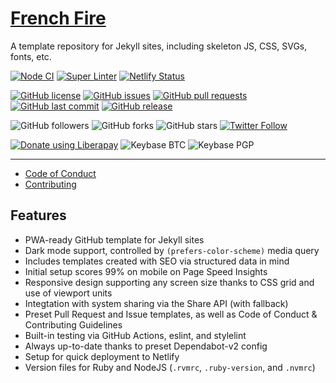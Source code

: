 # [French Fire](https://frenchfire.kernvalley.us/)
A template repository for Jekyll sites, including skeleton JS, CSS, SVGs, fonts, etc.

<!-- [![Dependabot Status](https://api.dependabot.com/badges/status?host=github&repo=kernvalley/frenchfire.kernvalley.us)](https://dependabot.com) -->
[![Node CI](https://github.com/kernvalley/frenchfire.kernvalley.us/workflows/Node%20CI/badge.svg)](https://github.com/kernvalley/frenchfire.kernvalley.us/actions)
[![Super Linter](https://github.com/kernvalley/frenchfire.kernvalley.us/workflows/Lint%20Code%20Base/badge.svg)](https://github.com/kernvalley/frenchfire.kernvalley.us/actions?query=workflow%3A%22Lint+Code+Base%22)
[![Netlify Status](https://api.netlify.com/api/v1/badges/252539d1-4596-41e9-9d63-97a964822b25/deploy-status)](https://app.netlify.com/sites/infallible-galileo-ac41ee/deploys)

[![GitHub license](https://img.shields.io/github/license/kernvalley/frenchfire.kernvalley.us.svg)](https://github.com/kernvalley/frenchfire.kernvalley.us/blob/master/LICENSE)
[![GitHub issues](https://img.shields.io/github/issues/kernvalley/frenchfire.kernvalley.us.svg)](https://github.com/kernvalley/frenchfire.kernvalley.us/issues)
[![GitHub pull requests](https://img.shields.io/github/issues-pr/kernvalley/frenchfire.kernvalley.us.svg)](https://github.com/kernvalley/frenchfire.kernvalley.us/pulls)
[![GitHub last commit](https://img.shields.io/github/last-commit/kernvalley/frenchfire.kernvalley.us.svg)](https://github.com/kernvalley/frenchfire.kernvalley.us/commits/master)
[![GitHub release](https://img.shields.io/github/release/kernvalley/frenchfire.kernvalley.us.svg)](https://github.com/kernvalley/frenchfire.kernvalley.us/releases)

![GitHub followers](https://img.shields.io/github/followers/kernvalley.svg?style=social)
![GitHub forks](https://img.shields.io/github/forks/kernvalley/frenchfire.kernvalley.us.svg?style=social)
![GitHub stars](https://img.shields.io/github/stars/kernvalley/frenchfire.kernvalley.us.svg?style=social)
[![Twitter Follow](https://img.shields.io/twitter/follow/kern_valley.svg?style=social)](https://twitter.com/kern_valley)

[![Donate using Liberapay](https://img.shields.io/liberapay/receives/shgysk8zer0.svg?logo=liberapay)](https://liberapay.com/shgysk8zer0/donate "Donate using Liberapay")
![Keybase BTC](https://img.shields.io/keybase/btc/shgysk8zer0.svg)
![Keybase PGP](https://img.shields.io/keybase/pgp/shgysk8zer0.svg)
- - -

- [Code of Conduct](./.github/CODE_OF_CONDUCT.md)
- [Contributing](./.github/CONTRIBUTING.md)
<!-- - [Security Policy](./.github/SECURITY.md) -->

## Features
- PWA-ready GitHub template for Jekyll sites
- Dark mode support, controlled by `(prefers-color-scheme)` media query
- Includes templates created with SEO via structured data in mind
- Initial setup scores 99% on mobile on Page Speed Insights
- Responsive design supporting any screen size thanks to CSS grid and use of viewport units
- Integtation with system sharing via the Share API (with fallback)
- Preset Pull Request and Issue templates, as well as Code of Conduct & Contributing Guidelines
- Built-in testing via GitHub Actions, eslint, and stylelint
- Always up-to-date thanks to preset Dependabot-v2 config
- Setup for quick deployment to Netlify
- Version files for Ruby and NodeJS (`.rvmrc`, `.ruby-version`, and `.nvmrc`)

